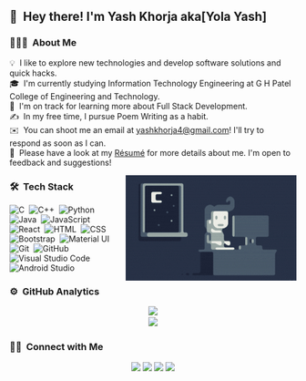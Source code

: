 ## 👋 &nbsp;Hey there! I'm Yash Khorja aka[Yola Yash]

### 👨🏻‍💻 &nbsp;About Me

💡 &nbsp;I like to explore new technologies and develop software solutions and quick hacks.\
🎓 &nbsp;I'm currently studying Information Technology Engineering at G H Patel College of Engineering and Technology.\
🌱 &nbsp;I'm on track for learning more about Full Stack Development.\
✍️ &nbsp;In my free time, I pursue Poem Writing as a habit.\
✉️ &nbsp;You can shoot me an email at yashkhorja4@gmail.com! I'll try to respond as soon as I can.\
📄 &nbsp;Please have a look at my [Résumé](https://bit.ly/3fH0Huy) for more details about me. I'm open to feedback and suggestions!

<img alt="Night Coding" src="https://raw.githubusercontent.com/AVS1508/AVS1508/master/assets/Night-Coding.gif" align="right"/>

### 🛠 &nbsp;Tech Stack

![C](https://img.shields.io/badge/-C-333333?style=flat&logo=C&logoColor=A8B9CC)&nbsp;
![C++](https://img.shields.io/badge/-C++-333333?style=flat&logo=C%2B%2B&logoColor=00599C)&nbsp;
![Python](https://img.shields.io/badge/-Python-333333?style=flat&logo=python)&nbsp;
![Java](https://img.shields.io/badge/-Java-333333?style=flat&logo=Java&logoColor=FFA518)&nbsp;
![JavaScript](https://img.shields.io/badge/-JavaScript-333333?style=flat&logo=javascript)\
![React](https://img.shields.io/badge/-React-333333?style=flat&logo=react)&nbsp;
![HTML](https://img.shields.io/badge/-HTML-333333?style=flat&logo=HTML5)&nbsp;
![CSS](https://img.shields.io/badge/-CSS-333333?style=flat&logo=CSS3&logoColor=1572B6)&nbsp;
![Bootstrap](https://img.shields.io/badge/-Bootstrap-333333?style=flat&logo=bootstrap&logoColor=563D7C)&nbsp;
![Material UI](https://img.shields.io/badge/-Material%20UI-333333?style=flat&logo=material-ui&logoColor=blue)\
![Git](https://img.shields.io/badge/-Git-333333?style=flat&logo=git)&nbsp;
![GitHub](https://img.shields.io/badge/-GitHub-333333?style=flat&logo=github)&nbsp;
![Visual Studio Code](https://img.shields.io/badge/-Visual%20Studio%20Code-333333?style=flat&logo=visual-studio-code&logoColor=007ACC)&nbsp;
![Android Studio](https://img.shields.io/badge/-Android%20Studio-333333?style=flat&logo=android-studio)&nbsp;


### ⚙️ &nbsp;GitHub Analytics

<p align="center">
<a href="https://github.com/Yola21">
  <img height="180em" src="https://github-readme-stats-eight-theta.vercel.app/api?username=Yola21&show_icons=true&theme=react&include_all_commits=true&count_private=true"/>
  <br>
  <img height="180em" src="https://github-readme-stats-eight-theta.vercel.app/api/top-langs/?username=Yola21&layout=compact&langs_count=8&theme=react"/>
</a>
</p>

### 🤝🏻 &nbsp;Connect with Me

<p align="center">
<!-- <a href="https://www.adityavsingh.com"><img src="https://img.shields.io/badge/-adityavsingh.com-3423A6?style=flat-square&logo=Google-Chrome&logoColor=white"/></a> -->
<a href="https://linkedin.com/in/yash-khorja"><img src="https://img.shields.io/badge/-Yash%20Khorja-0077B5?style=flat-square&logo=Linkedin&logoColor=white"/></a>
<a href="mailto:yashkhorja4@gmail.com"><img src="https://img.shields.io/badge/-yashkhorja4@gmail.com-D14836?style=flat-square&logo=Gmail&logoColor=white"/></a>
<a href="https://instagram.com/yola_yash"><img src="https://img.shields.io/badge/-@yola_yash-E4405F?style=flat-square&logo=Instagram&logoColor=white"/></a>
<a href="https://facebook.com/YolaYash08"><img src="https://img.shields.io/badge/-@YolaYash08-1877F2?style=flat-square&logo=Facebook&logoColor=white"/></a>
</p>

